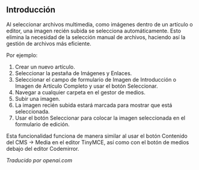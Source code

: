 <!-- Filename: J5.x:Add_a_class_selector_to_the_create_link_dialog / Display title: Seleccionar último archivo -->

## Introducción

Al seleccionar archivos multimedia, como imágenes dentro de un artículo o editor, una imagen recién subida se selecciona automáticamente. Esto elimina la necesidad de la selección manual de archivos, haciendo así la gestión de archivos más eficiente.

Por ejemplo:

1. Crear un nuevo artículo.
2. Seleccionar la pestaña de Imágenes y Enlaces.
3. Seleccionar el campo de formulario de Imagen de Introducción o Imagen de Artículo Completo y usar el botón Seleccionar.
3. Navegar a cualquier carpeta en el gestor de medios.
4. Subir una imagen.
5. La imagen recién subida estará marcada para mostrar que está seleccionada.
6. Usar el botón Seleccionar para colocar la imagen seleccionada en el formulario de edición.

Esta funcionalidad funciona de manera similar al usar el botón Contenido del CMS -> Media en el editor TinyMCE, así como con el botón de medios debajo del editor Codemirror.

*Traducido por openai.com*

